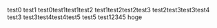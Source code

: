 test0
test1
test0test1test1test2
test1test2test2test3
test2test3test3test4
test3
test3test4test4test5
test5
test12345
hoge